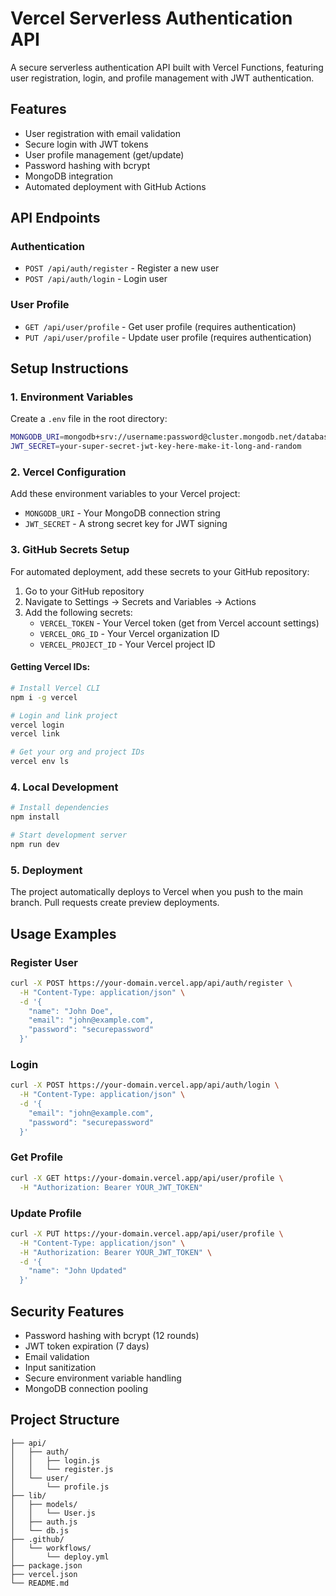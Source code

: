 # Vercel Serverless Authentication API

A secure serverless authentication API built with Vercel Functions, featuring user registration, login, and profile management with JWT authentication.

## Features

- User registration with email validation
- Secure login with JWT tokens
- User profile management (get/update)
- Password hashing with bcrypt
- MongoDB integration
- Automated deployment with GitHub Actions

## API Endpoints

### Authentication
- `POST /api/auth/register` - Register a new user
- `POST /api/auth/login` - Login user

### User Profile
- `GET /api/user/profile` - Get user profile (requires authentication)
- `PUT /api/user/profile` - Update user profile (requires authentication)

## Setup Instructions

### 1. Environment Variables

Create a `.env` file in the root directory:

```bash
MONGODB_URI=mongodb+srv://username:password@cluster.mongodb.net/database?retryWrites=true&w=majority
JWT_SECRET=your-super-secret-jwt-key-here-make-it-long-and-random
```

### 2. Vercel Configuration

Add these environment variables to your Vercel project:
- `MONGODB_URI` - Your MongoDB connection string
- `JWT_SECRET` - A strong secret key for JWT signing

### 3. GitHub Secrets Setup

For automated deployment, add these secrets to your GitHub repository:

1. Go to your GitHub repository
2. Navigate to Settings → Secrets and Variables → Actions
3. Add the following secrets:
   - `VERCEL_TOKEN` - Your Vercel token (get from Vercel account settings)
   - `VERCEL_ORG_ID` - Your Vercel organization ID
   - `VERCEL_PROJECT_ID` - Your Vercel project ID

#### Getting Vercel IDs:
```bash
# Install Vercel CLI
npm i -g vercel

# Login and link project
vercel login
vercel link

# Get your org and project IDs
vercel env ls
```

### 4. Local Development

```bash
# Install dependencies
npm install

# Start development server
npm run dev
```

### 5. Deployment

The project automatically deploys to Vercel when you push to the main branch. Pull requests create preview deployments.

## Usage Examples

### Register User
```bash
curl -X POST https://your-domain.vercel.app/api/auth/register \
  -H "Content-Type: application/json" \
  -d '{
    "name": "John Doe",
    "email": "john@example.com",
    "password": "securepassword"
  }'
```

### Login
```bash
curl -X POST https://your-domain.vercel.app/api/auth/login \
  -H "Content-Type: application/json" \
  -d '{
    "email": "john@example.com",
    "password": "securepassword"
  }'
```

### Get Profile
```bash
curl -X GET https://your-domain.vercel.app/api/user/profile \
  -H "Authorization: Bearer YOUR_JWT_TOKEN"
```

### Update Profile
```bash
curl -X PUT https://your-domain.vercel.app/api/user/profile \
  -H "Content-Type: application/json" \
  -H "Authorization: Bearer YOUR_JWT_TOKEN" \
  -d '{
    "name": "John Updated"
  }'
```

## Security Features

- Password hashing with bcrypt (12 rounds)
- JWT token expiration (7 days)
- Email validation
- Input sanitization
- Secure environment variable handling
- MongoDB connection pooling

## Project Structure

```
├── api/
│   ├── auth/
│   │   ├── login.js
│   │   └── register.js
│   └── user/
│       └── profile.js
├── lib/
│   ├── models/
│   │   └── User.js
│   ├── auth.js
│   └── db.js
├── .github/
│   └── workflows/
│       └── deploy.yml
├── package.json
├── vercel.json
└── README.md
```